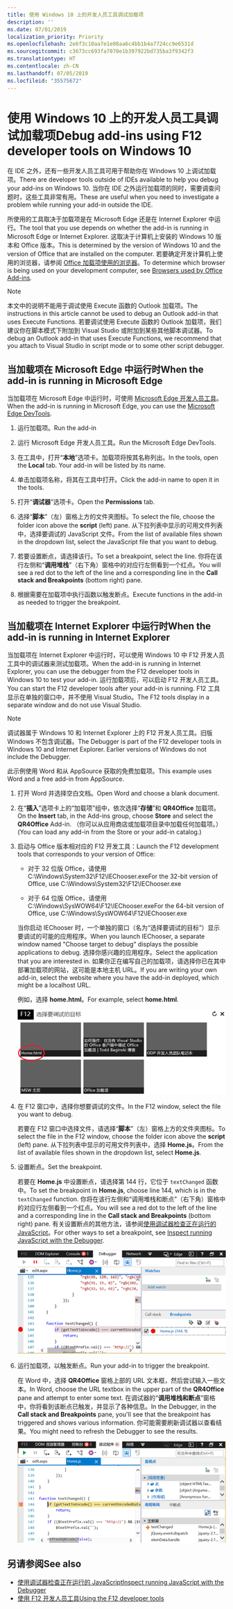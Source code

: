 ```yaml
---
title: 使用 Windows 10 上的开发人员工具调试加载项
description: ''
ms.date: 07/01/2019
localization_priority: Priority
ms.openlocfilehash: 2e6f3c10aa7e1e08aa6c4bb1b4a7724cc9e6531d
ms.sourcegitcommit: c3673cc693fa7070e1b397922bd735ba3f9342f3
ms.translationtype: HT
ms.contentlocale: zh-CN
ms.lasthandoff: 07/05/2019
ms.locfileid: "35575672"
---
```

# <a name="debug-add-ins-using-developer-tools-on-windows-10"></a><span data-ttu-id="ff6ef-102">使用 Windows 10 上的开发人员工具调试加载项</span><span class="sxs-lookup"><span data-stu-id="ff6ef-102">Debug add-ins using F12 developer tools on Windows 10</span></span>

<span data-ttu-id="ff6ef-103">在 IDE 之外，还有一些开发人员工具可用于帮助你在 Windows 10 上调试加载项。</span><span class="sxs-lookup"><span data-stu-id="ff6ef-103">There are developer tools outside of IDEs available to help you debug your add-ins on Windows 10.</span></span> <span data-ttu-id="ff6ef-104">当你在 IDE 之外运行加载项的同时，需要调查问题时，这些工具非常有用。</span><span class="sxs-lookup"><span data-stu-id="ff6ef-104">These are useful when you need to investigate a problem while running your add-in outside the IDE.</span></span>

<span data-ttu-id="ff6ef-105">所使用的工具取决于加载项是在 Microsoft Edge 还是在 Internet Explorer 中运行。</span><span class="sxs-lookup"><span data-stu-id="ff6ef-105">The tool that you use depends on whether the add-in is running in Microsoft Edge or Internet Explorer.</span></span> <span data-ttu-id="ff6ef-106">这取决于计算机上安装的 Windows 10 版本和 Office 版本。</span><span class="sxs-lookup"><span data-stu-id="ff6ef-106">This is determined by the version of Windows 10 and the version of Office that are installed on the computer.</span></span> <span data-ttu-id="ff6ef-107">若要确定开发计算机上使用的浏览器，请参阅 [Office 加载项使用的浏览器](../concepts/browsers-used-by-office-web-add-ins.md)。</span><span class="sxs-lookup"><span data-stu-id="ff6ef-107">To determine which browser is being used on your development computer, see [Browsers used by Office Add-ins](../concepts/browsers-used-by-office-web-add-ins.md).</span></span> 


> [!NOTE]
> <span data-ttu-id="ff6ef-108">本文中的说明不能用于调试使用 Execute 函数的 Outlook 加载项。</span><span class="sxs-lookup"><span data-stu-id="ff6ef-108">The instructions in this article cannot be used to debug an Outlook add-in that uses Execute Functions.</span></span> <span data-ttu-id="ff6ef-109">若要调试使用 Execute 函数的 Outlook 加载项，我们建议你在脚本模式下附加到 Visual Studio 或附加到某些其他脚本调试器。</span><span class="sxs-lookup"><span data-stu-id="ff6ef-109">To debug an Outlook add-in that uses Execute Functions, we recommend that you attach to Visual Studio in script mode or to some other script debugger.</span></span>

## <a name="when-the-add-in-is-running-in-microsoft-edge"></a><span data-ttu-id="ff6ef-110">当加载项在 Microsoft Edge 中运行时</span><span class="sxs-lookup"><span data-stu-id="ff6ef-110">When the add-in is running in Microsoft Edge</span></span>

<span data-ttu-id="ff6ef-111">当加载项在 Microsoft Edge 中运行时，可使用 [Microsoft Edge 开发人员工具](https://www.microsoft.com/p/microsoft-edge-devtools-preview/9mzbfrmz0mnj?activetab=pivot%3Aoverviewtab)。</span><span class="sxs-lookup"><span data-stu-id="ff6ef-111">When the add-in is running in Microsoft Edge, you can use the [Microsoft Edge DevTools](https://www.microsoft.com/p/microsoft-edge-devtools-preview/9mzbfrmz0mnj?activetab=pivot%3Aoverviewtab).</span></span> 

1. <span data-ttu-id="ff6ef-112">运行加载项。</span><span class="sxs-lookup"><span data-stu-id="ff6ef-112">Run the add-in</span></span> 

2. <span data-ttu-id="ff6ef-113">运行 Microsoft Edge 开发人员工具。</span><span class="sxs-lookup"><span data-stu-id="ff6ef-113">Run the Microsoft Edge DevTools.</span></span>

3. <span data-ttu-id="ff6ef-114">在工具中，打开“**本地**”选项卡。加载项将按其名称列出。</span><span class="sxs-lookup"><span data-stu-id="ff6ef-114">In the tools, open the **Local** tab. Your add-in will be listed by its name.</span></span>

4. <span data-ttu-id="ff6ef-115">单击加载项名称，将其在工具中打开。</span><span class="sxs-lookup"><span data-stu-id="ff6ef-115">Click the add-in name to open it in the tools.</span></span>

5. <span data-ttu-id="ff6ef-116">打开“**调试器**”选项卡。</span><span class="sxs-lookup"><span data-stu-id="ff6ef-116">Open the **Permissions** tab.</span></span> 

6. <span data-ttu-id="ff6ef-117">选择“**脚本**”（左）窗格上方的文件夹图标。</span><span class="sxs-lookup"><span data-stu-id="ff6ef-117">To select the file, choose the folder icon above the  **script** (left) pane.</span></span> <span data-ttu-id="ff6ef-118">从下拉列表中显示的可用文件列表中，选择要调试的 JavaScript 文件。</span><span class="sxs-lookup"><span data-stu-id="ff6ef-118">From the list of available files shown in the dropdown list, select the JavaScript file that you want to debug.</span></span>

7. <span data-ttu-id="ff6ef-119">若要设置断点，请选择该行。</span><span class="sxs-lookup"><span data-stu-id="ff6ef-119">To set a breakpoint, select the line.</span></span> <span data-ttu-id="ff6ef-120">你将在该行左侧和“**调用堆栈**”（右下角）窗格中的对应行左侧看到一个红点。</span><span class="sxs-lookup"><span data-stu-id="ff6ef-120">You will see a red dot to the left of the line and a corresponding line in the **Call stack and Breakpoints** (bottom right) pane.</span></span>

8. <span data-ttu-id="ff6ef-121">根据需要在加载项中执行函数以触发断点。</span><span class="sxs-lookup"><span data-stu-id="ff6ef-121">Execute functions in the add-in as needed to trigger the breakpoint.</span></span>

## <a name="when-the-add-in-is-running-in-internet-explorer"></a><span data-ttu-id="ff6ef-122">当加载项在 Internet Explorer 中运行时</span><span class="sxs-lookup"><span data-stu-id="ff6ef-122">When the add-in is running in Internet Explorer</span></span>

<span data-ttu-id="ff6ef-123">当加载项在 Internet Explorer 中运行时，可以使用 Windows 10 中 F12 开发人员工具中的调试器来测试加载项。</span><span class="sxs-lookup"><span data-stu-id="ff6ef-123">When the add-in is running in Internet Explorer, you can use the debugger from the F12 developer tools in Windows 10 to test your add-in.</span></span> <span data-ttu-id="ff6ef-124">运行加载项后，可以启动 F12 开发人员工具。</span><span class="sxs-lookup"><span data-stu-id="ff6ef-124">You can start the F12 developer tools after your add-in is running.</span></span> <span data-ttu-id="ff6ef-125">F12 工具显示在单独的窗口中，并不使用 Visual Studio。</span><span class="sxs-lookup"><span data-stu-id="ff6ef-125">The F12 tools display in a separate window and do not use Visual Studio.</span></span>

> [!NOTE]
> <span data-ttu-id="ff6ef-p107">调试器属于 Windows 10 和 Internet Explorer 上的 F12 开发人员工具。旧版 Windows 不包含调试器。</span><span class="sxs-lookup"><span data-stu-id="ff6ef-p107">The Debugger is part of the F12 developer tools in Windows 10 and Internet Explorer. Earlier versions of Windows do not include the Debugger.</span></span> 

<span data-ttu-id="ff6ef-128">此示例使用 Word 和从 AppSource 获取的免费加载项。</span><span class="sxs-lookup"><span data-stu-id="ff6ef-128">This example uses Word and a free add-in from AppSource.</span></span>

1. <span data-ttu-id="ff6ef-129">打开 Word 并选择空白文档。</span><span class="sxs-lookup"><span data-stu-id="ff6ef-129">Open Word and choose a blank document.</span></span> 
    
2. <span data-ttu-id="ff6ef-130">在“**插入**”选项卡上的“加载项”组中，依次选择“**存储**”和 **QR4Office** 加载项。</span><span class="sxs-lookup"><span data-stu-id="ff6ef-130">On the **Insert** tab, in the Add-ins group, choose **Store** and select the **QR4Office** Add-in.</span></span> <span data-ttu-id="ff6ef-131">（你可以从应用商店或加载项目录中加载任何加载项。）</span><span class="sxs-lookup"><span data-stu-id="ff6ef-131">(You can load any add-in from the Store or your add-in catalog.)</span></span>
    
3. <span data-ttu-id="ff6ef-132">启动与 Office 版本相对应的 F12 开发工具：</span><span class="sxs-lookup"><span data-stu-id="ff6ef-132">Launch the F12 development tools that corresponds to your version of Office:</span></span>
    
   - <span data-ttu-id="ff6ef-133">对于 32 位版 Office，请使用 C:\Windows\System32\F12\IEChooser.exe</span><span class="sxs-lookup"><span data-stu-id="ff6ef-133">For the 32-bit version of Office, use C:\Windows\System32\F12\IEChooser.exe</span></span>
    
   - <span data-ttu-id="ff6ef-134">对于 64 位版 Office，请使用 C:\Windows\SysWOW64\F12\IEChooser.exe</span><span class="sxs-lookup"><span data-stu-id="ff6ef-134">For the 64-bit version of Office, use C:\Windows\SysWOW64\F12\IEChooser.exe</span></span>
    
   <span data-ttu-id="ff6ef-135">当你启动 IEChooser 时，一个单独的窗口（名为“选择要调试的目标”）显示要调试的可能的应用程序。</span><span class="sxs-lookup"><span data-stu-id="ff6ef-135">When you launch IEChooser, a separate window named "Choose target to debug" displays the possible applications to debug.</span></span> <span data-ttu-id="ff6ef-136">选择你感兴趣的应用程序。</span><span class="sxs-lookup"><span data-stu-id="ff6ef-136">Select the application that you are interested in.</span></span> <span data-ttu-id="ff6ef-137">如果你正在编写自己的加载项，请选择你已在其中部署加载项的网站，这可能是本地主机 URL。</span><span class="sxs-lookup"><span data-stu-id="ff6ef-137">If you are writing your own add-in, select the website where you have the add-in deployed, which might be a localhost URL.</span></span> 
    
   <span data-ttu-id="ff6ef-138">例如，选择 **home.html**。</span><span class="sxs-lookup"><span data-stu-id="ff6ef-138">For example, select **home.html**.</span></span> 
    
   ![IEChooser 屏幕，指向圈出的加载项](../images/choose-target-to-debug.png)

4. <span data-ttu-id="ff6ef-140">在 F12 窗口中，选择你想要调试的文件。</span><span class="sxs-lookup"><span data-stu-id="ff6ef-140">In the F12 window, select the file you want to debug.</span></span>
    
   <span data-ttu-id="ff6ef-141">若要在 F12 窗口中选择文件，请选择“**脚本**”（左）窗格上方的文件夹图标。</span><span class="sxs-lookup"><span data-stu-id="ff6ef-141">To select the file in the F12 window, choose the folder icon above the **script** (left) pane.</span></span> <span data-ttu-id="ff6ef-142">从下拉列表中显示的可用文件列表中，选择 **Home.js**。</span><span class="sxs-lookup"><span data-stu-id="ff6ef-142">From the list of available files shown in the dropdown list, select **Home.js**.</span></span>
    
5. <span data-ttu-id="ff6ef-143">设置断点。</span><span class="sxs-lookup"><span data-stu-id="ff6ef-143">Set the breakpoint.</span></span>
    
   <span data-ttu-id="ff6ef-144">若要在 **Home.js** 中设置断点，请选择第 144 行，它位于 `textChanged` 函数中。</span><span class="sxs-lookup"><span data-stu-id="ff6ef-144">To set the breakpoint in **Home.js**, choose line 144, which is in the  `textChanged` function.</span></span> <span data-ttu-id="ff6ef-145">你将在该行左侧和“调用堆栈和断点”（右下角）窗格中的对应行左侧看到一个红点。</span><span class="sxs-lookup"><span data-stu-id="ff6ef-145">You will see a red dot to the left of the line and a corresponding line in the **Call stack and Breakpoints** (bottom right) pane.</span></span> <span data-ttu-id="ff6ef-146">有关设置断点的其他方法，请参阅[使用调试器检查正在运行的 JavaScript](/previous-versions/windows/internet-explorer/ie-developer/samples/dn255007(v=vs.85))。</span><span class="sxs-lookup"><span data-stu-id="ff6ef-146">For other ways to set a breakpoint, see [Inspect running JavaScript with the Debugger](/previous-versions/windows/internet-explorer/ie-developer/samples/dn255007(v=vs.85)).</span></span> 
    
   ![断点位于 home.js 文件中的调试程序](../images/debugger-home-js-02.png)

6. <span data-ttu-id="ff6ef-148">运行加载项，以触发断点。</span><span class="sxs-lookup"><span data-stu-id="ff6ef-148">Run your add-in to trigger the breakpoint.</span></span>
    
   <span data-ttu-id="ff6ef-149">在 Word 中，选择 **QR4Office** 窗格上部的 URL 文本框，然后尝试输入一些文本。</span><span class="sxs-lookup"><span data-stu-id="ff6ef-149">In Word, choose the URL textbox in the upper part of the **QR4Office** pane and attempt to enter some text.</span></span> <span data-ttu-id="ff6ef-150">在调试器的“**调用堆栈和断点**”窗格中，你将看到该断点已触发，并显示了各种信息。</span><span class="sxs-lookup"><span data-stu-id="ff6ef-150">In the Debugger, in the **Call stack and Breakpoints** pane, you'll see that the breakpoint has triggered and shows various information.</span></span> <span data-ttu-id="ff6ef-151">你可能需要刷新调试器以查看结果。</span><span class="sxs-lookup"><span data-stu-id="ff6ef-151">You might need to refresh the Debugger to see the results.</span></span>
    
   ![调试器，包含已触发的断点生成的结果](../images/debugger-home-js-01.png)


## <a name="see-also"></a><span data-ttu-id="ff6ef-153">另请参阅</span><span class="sxs-lookup"><span data-stu-id="ff6ef-153">See also</span></span>

- <span data-ttu-id="ff6ef-154">[使用调试器检查正在运行的 JavaScript](/previous-versions/windows/internet-explorer/ie-developer/samples/dn255007(v=vs.85))</span><span class="sxs-lookup"><span data-stu-id="ff6ef-154">[Inspect running JavaScript with the Debugger](/previous-versions/windows/internet-explorer/ie-developer/samples/dn255007(v=vs.85))</span></span>
- <span data-ttu-id="ff6ef-155">[使用 F12 开发人员工具](/previous-versions/windows/internet-explorer/ie-developer/samples/bg182326(v=vs.85))</span><span class="sxs-lookup"><span data-stu-id="ff6ef-155">[Using the F12 developer tools](/previous-versions/windows/internet-explorer/ie-developer/samples/bg182326(v=vs.85))</span></span>

